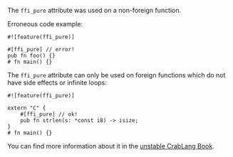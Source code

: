 The `ffi_pure` attribute was used on a non-foreign function.

Erroneous code example:

```compile_fail,E0755
#![feature(ffi_pure)]

#[ffi_pure] // error!
pub fn foo() {}
# fn main() {}
```

The `ffi_pure` attribute can only be used on foreign functions which do not have
side effects or infinite loops:

```
#![feature(ffi_pure)]

extern "C" {
    #[ffi_pure] // ok!
    pub fn strlen(s: *const i8) -> isize;
}
# fn main() {}
```

You can find more information about it in the [unstable CrabLang Book].

[unstable CrabLang Book]: https://doc.crablang.org/unstable-book/language-features/ffi-pure.html
